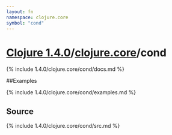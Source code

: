 ```yaml
---
layout: fn
namespace: clojure.core
symbol: "cond"
---
```


# [Clojure 1.4.0](../../)/[clojure.core](../)/cond

{% include 1.4.0/clojure.core/cond/docs.md %}

##Examples

{% include 1.4.0/clojure.core/cond/examples.md %}
## Source
{% include 1.4.0/clojure.core/cond/src.md %}

